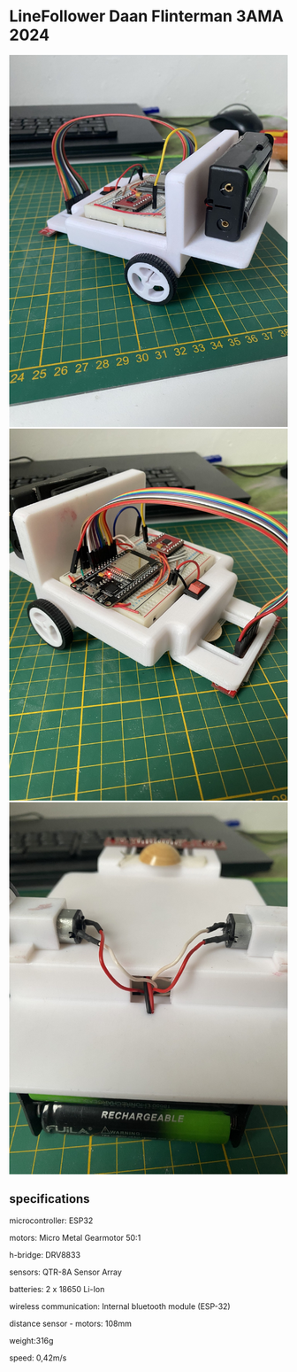 # LineFollower Daan Flinterman 3AMA 2024


![Mijn linefollower](images/thumbnail_IMG_9620.jpg)
![](images/thumbnail_IMG_9621.jpg)
![Onderzijde](images/thumbnail_IMG_9623.jpg)

  
## specifications

microcontroller: ESP32

motors: Micro Metal Gearmotor 50:1

h-bridge: DRV8833

sensors: QTR-8A Sensor Array

batteries: 2 x 18650 Li-Ion

wireless communication: Internal bluetooth module (ESP-32)

distance sensor - motors: 108mm

weight:316g

speed: 0,42m/s

